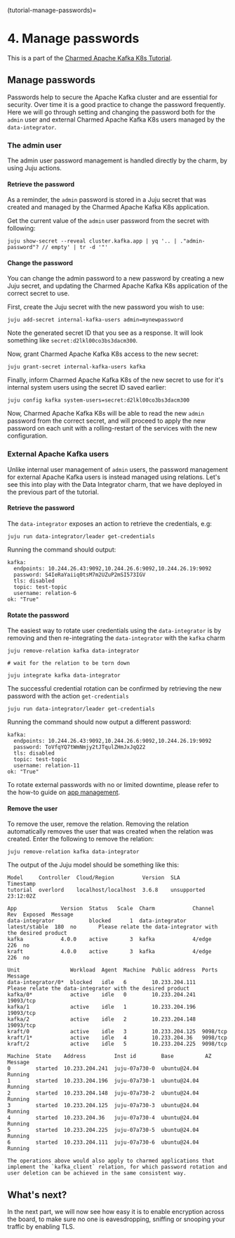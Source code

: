 (tutorial-manage-passwords)=
# 4. Manage passwords

This is a part of the [Charmed Apache Kafka K8s Tutorial](index.md).

## Manage passwords

Passwords help to secure the Apache Kafka cluster and are essential for security. Over time it is a good practice to change the password frequently. Here we will go through setting and changing the password both for the `admin` user and external Charmed Apache Kafka K8s users managed by the `data-integrator`.

### The admin user

The admin user password management is handled directly by the charm, by using Juju actions. 

#### Retrieve the password

As a reminder, the `admin` password is stored in a Juju secret that was created and managed by the Charmed Apache Kafka K8s application.

Get the current value of the `admin` user password from the secret with following:

```shell
juju show-secret --reveal cluster.kafka.app | yq '.. | ."admin-password"? // empty' | tr -d '"'
```

#### Change the password

You can change the admin password to a new password by creating a new Juju secret, and updating the Charmed Apache Kafka K8s application of the correct secret to use.

First, create the Juju secret with the new password you wish to use:

```shell
juju add-secret internal-kafka-users admin=mynewpassword
```

Note the generated secret ID that you see as a response. It will look something like `secret:d2lkl00co3bs3dacm300`.

Now, grant Charmed Apache Kafka K8s access to the new secret:

```shell
juju grant-secret internal-kafka-users kafka
```

Finally, inform Charmed Apache Kafka K8s of the new secret to use for it's internal system users using the secret ID saved earlier:

```shell
juju config kafka system-users=secret:d2lkl00co3bs3dacm300
```

Now, Charmed Apache Kafka K8s will be able to read the new `admin` password from the correct secret, and will proceed to apply the new password on each unit with a rolling-restart of the services with the new configuration.

### External Apache Kafka users

Unlike internal user management of `admin` users, the password management for external Apache Kafka users is instead managed using relations. Let's see this into play with the Data Integrator charm, that we have deployed in the previous part of the tutorial.

#### Retrieve the password

The `data-integrator` exposes an action to retrieve the credentials, e.g: 

```shell
juju run data-integrator/leader get-credentials
```

Running the command should output:

```shell 
kafka:
  endpoints: 10.244.26.43:9092,10.244.26.6:9092,10.244.26.19:9092
  password: S4IeRaYaiiq0tsM7m2UZuP2mSI573IGV
  tls: disabled
  topic: test-topic
  username: relation-6
ok: "True"
```

#### Rotate the password

The easiest way to rotate user credentials using the `data-integrator` is by removing and then re-integrating the `data-integrator` with the `kafka` charm

```shell
juju remove-relation kafka data-integrator

# wait for the relation to be torn down 

juju integrate kafka data-integrator
```

The successful credential rotation can be confirmed by retrieving the new password with the action `get-credentials`

```shell
juju run data-integrator/leader get-credentials 
```

Running the command should now output a different password:

```shell 
kafka:
  endpoints: 10.244.26.43:9092,10.244.26.6:9092,10.244.26.19:9092
  password: ToVfqYQ7tWmNmjy2tJTqulZHmJxJqQ22
  tls: disabled
  topic: test-topic
  username: relation-11
ok: "True"
```

To rotate external passwords with no or limited downtime, please refer to the how-to guide on [app management](how-to-client-connections).

#### Remove the user

To remove the user, remove the relation. Removing the relation automatically removes the user that was created when the relation was created. Enter the following to remove the relation:

```shell
juju remove-relation kafka data-integrator
```

The output of the Juju model should be something like this:

```shell
Model     Controller  Cloud/Region         Version  SLA          Timestamp
tutorial  overlord    localhost/localhost  3.6.8    unsupported  23:12:02Z

App              Version  Status   Scale  Charm            Channel        Rev  Exposed  Message
data-integrator           blocked      1  data-integrator  latest/stable  180  no       Please relate the data-integrator with the desired product
kafka            4.0.0    active       3  kafka            4/edge         226  no       
kraft            4.0.0    active       3  kafka            4/edge         226  no       

Unit                Workload  Agent  Machine  Public address  Ports      Message
data-integrator/0*  blocked   idle   6        10.233.204.111             Please relate the data-integrator with the desired product
kafka/0*            active    idle   0        10.233.204.241  19093/tcp  
kafka/1             active    idle   1        10.233.204.196  19093/tcp  
kafka/2             active    idle   2        10.233.204.148  19093/tcp  
kraft/0             active    idle   3        10.233.204.125  9098/tcp   
kraft/1*            active    idle   4        10.233.204.36   9098/tcp   
kraft/2             active    idle   5        10.233.204.225  9098/tcp   

Machine  State    Address         Inst id        Base          AZ  Message
0        started  10.233.204.241  juju-07a730-0  ubuntu@24.04      Running
1        started  10.233.204.196  juju-07a730-1  ubuntu@24.04      Running
2        started  10.233.204.148  juju-07a730-2  ubuntu@24.04      Running
3        started  10.233.204.125  juju-07a730-3  ubuntu@24.04      Running
4        started  10.233.204.36   juju-07a730-4  ubuntu@24.04      Running
5        started  10.233.204.225  juju-07a730-5  ubuntu@24.04      Running
6        started  10.233.204.111  juju-07a730-6  ubuntu@24.04      Running
```

```{note}
The operations above would also apply to charmed applications that implement the `kafka_client` relation, for which password rotation and user deletion can be achieved in the same consistent way.
```

## What's next?

In the next part, we will now see how easy it is to enable encryption across the board, to make sure no one is eavesdropping, sniffing or snooping your traffic by enabling TLS.

